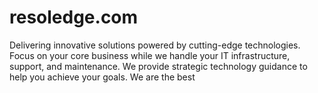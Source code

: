 # resoledge.com
Delivering innovative solutions powered by cutting-edge technologies.
Focus on your core business while we handle your IT infrastructure, support, and maintenance.
We provide strategic technology guidance to help you achieve your goals.
We are the best